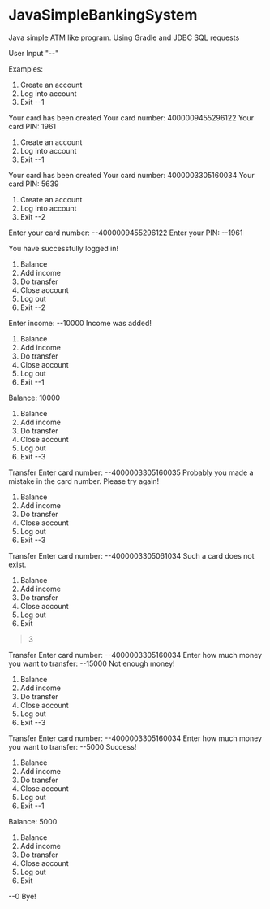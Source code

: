 # JavaSimpleBankingSystem
Java simple ATM like program. Using Gradle and JDBC SQL requests

User Input "--"

Examples:
1. Create an account
2. Log into account
0. Exit
--1

Your card has been created
Your card number:
4000009455296122
Your card PIN:
1961

1. Create an account
2. Log into account
0. Exit
--1

Your card has been created
Your card number:
4000003305160034
Your card PIN:
5639

1. Create an account
2. Log into account
0. Exit
--2

Enter your card number:
--4000009455296122
Enter your PIN:
--1961

You have successfully logged in!

1. Balance
2. Add income
3. Do transfer
4. Close account
5. Log out
0. Exit
--2

Enter income:
--10000
Income was added!

1. Balance
2. Add income
3. Do transfer
4. Close account
5. Log out
0. Exit
--1

Balance: 10000

1. Balance
2. Add income
3. Do transfer
4. Close account
5. Log out
0. Exit
--3

Transfer
Enter card number:
--4000003305160035
Probably you made a mistake in the card number. Please try again!

1. Balance
2. Add income
3. Do transfer
4. Close account
5. Log out
0. Exit
--3

Transfer
Enter card number:
--4000003305061034
Such a card does not exist.

1. Balance
2. Add income
3. Do transfer
4. Close account
5. Log out
0. Exit
>3

Transfer
Enter card number:
--4000003305160034
Enter how much money you want to transfer:
--15000
Not enough money!

1. Balance
2. Add income
3. Do transfer
4. Close account
5. Log out
0. Exit
--3

Transfer
Enter card number:
--4000003305160034
Enter how much money you want to transfer:
--5000
Success!

1. Balance
2. Add income
3. Do transfer
4. Close account
5. Log out
0. Exit
--1

Balance: 5000

1. Balance
2. Add income
3. Do transfer
4. Close account
5. Log out
0. Exit

--0
Bye!

